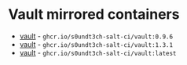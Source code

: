 # Vault mirrored containers

- [vault](https://hub.docker.com/r/_/vault/tags?name=0.9.6) - `ghcr.io/s0undt3ch-salt-ci/vault:0.9.6`
- [vault](https://hub.docker.com/r/_/vault/tags?name=1.3.1) - `ghcr.io/s0undt3ch-salt-ci/vault:1.3.1`
- [vault](https://hub.docker.com/r/_/vault/tags?name=latest) - `ghcr.io/s0undt3ch-salt-ci/vault:latest`

